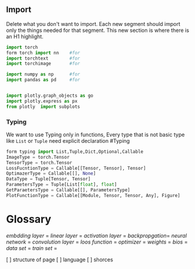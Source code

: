 ## Import
Delete what you don't want to import. 
Each new segment should import only the things needed for that segment. This new section is where there is an H1 highlight.

```python
import torch            
form torch import nn    #for
import torchtext        #for
import torchimage       #for

import numpy as np      #for
import pandas as pd     #for


import plotly.graph_objects as go 
import plotly.express as px
from plotly  import subplots
```

### Typing
We want to use  Typing only in functions, Every type that is not basic type like `List` or `Tuple` need explicit declaration
#Typing
```python
form typing import List,Tuple,Dict,Optional,Callable
ImageType = torch.Tensor
TensorType = torch.Tensor
LossFucntionType = Callable[[Tensor, Tensor], Tensor]
OptimazerType = Callable[[], None]
DataType = Tuple[Tensor, Tensor]
ParametersType = Tuple[List[float], float]
GetParaetersType = Callable[[], ParametersType]
PlotFunctionType = Callable[[Module, Tensor, Tensor, Any], Figure]
```


# Glossary
_embdding layer_ = 
_linear layer_ = 
_activation layer_ = 
_backpropgation_=
_neural network_ = 
_convolution layer_ = 
_loos function_ = 
_optimizer_ = 
_weights_ = 
_bios_ = 
_data set_ = 
_train set_ = 


[ ] structure of page
[ ] language
[ ] shorces

